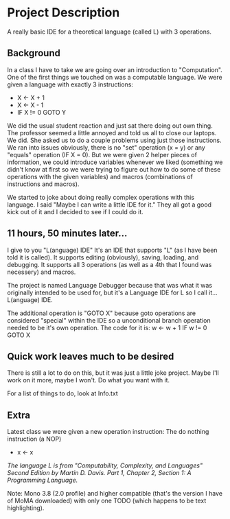 # Project Description #
A really basic IDE for a theoretical language (called L) with 3 operations.

## Background ##
In a class I have to take we are going over an introduction to "Computation". One of the first things we touched on was a computable language. We were given a language with exactly 3 instructions:

* X <- X + 1
* X <- X - 1
* IF X != 0 GOTO Y

We did the usual student reaction and just sat there doing out own thing. The professor seemed a little annoyed and told us all to close our laptops. We did. She asked us to do a couple problems using just those instructions. We ran into issues obviously, there is no "set" operation (x = y) or any "equals" operation (IF X = 0). But we were given 2 helper pieces of information, we could introduce variables whenever we liked (something we didn't know at first so we were trying to figure out how to do some of these operations with the given variables) and macros (combinations of instructions and macros).

We started to joke about doing really complex operations with this language. I said "Maybe I can write a little IDE for it." They all got a good kick out of it and I decided to see if I could do it.

## 11 hours, 50 minutes later... ##
I give to you "L(anguage) IDE" It's an IDE that supports "L" (as I have been told it is called). It supports editing (obviously), saving, loading, and debugging. It supports all 3 operations (as well as a 4th that I found was necessery) and macros.

The project is named Language Debugger because that was what it was originally intended to be used for, but it's a Language IDE for L so I call it... L(anguage) IDE.

The additional operation is "GOTO X" because goto operations are considered "special" within the IDE so a unconditional branch operation needed to be it's own operation.
The code for it is:
w <- w + 1
IF w != 0 GOTO X

## Quick work leaves much to be desired ##
There is still a lot to do on this, but it was just a little joke project. Maybe I'll work on it more, maybe I won't. Do what you want with it.

For a list of things to do, look at Info.txt

## Extra ##
Latest class we were given a new operation instruction: The do nothing instruction (a NOP)

* x <- x

*The language L is from "Computability, Complexity, and Languages" Second Edition by Martin D. Davis. Part 1, Chapter 2, Section 1: A Programming Language.*

Note: Mono 3.8 (2.0 profile) and higher compatible (that's the version I have of MoMA downloaded) with only one TODO (which happens to be text highlighting).